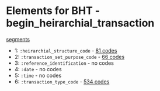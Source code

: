 # Elements for BHT - begin_heirarchial_transaction
[segments](../segments.md)
* 1: `:heirarchial_structure_code` - [81 codes](../elements/BHT_1.md)
* 2: `:transaction_set_purpose_code` - [66 codes](../elements/BHT_2.md)
* 3: `:reference_identification` - no codes
* 4: `:date` - no codes
* 5: `:time` - no codes
* 6: `:transaction_type_code` - [534 codes](../elements/BHT_6.md)
